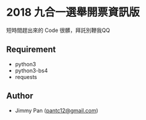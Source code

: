 # 2018 九合一選舉開票資訊版

短時間趕出來的 Code 很髒，拜託別鞭我QQ

## Requirement

- python3
- python3-bs4
- requests

## Author

- Jimmy Pan (pantc12@gmail.com)